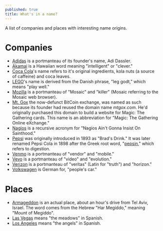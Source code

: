```yaml
---
published: true
title: What's in a name?
---
```

A list of companies and places with interesting name origins.

# Companies

- [Adidas](https://en.wikipedia.org/wiki/Adolf_Dassler) is a portmanteau of its founder's name,  Adi Dassler.
- [Akamai](https://en.wikipedia.org/wiki/Akamai_Technologies) is a Hawaiian word meaning "intelligent" or "clever."
- [Coca Cola](https://en.wikipedia.org/wiki/Coca-Cola)'s name refers to it's original ingredients, kola nuts (a source of caffeine) and coca leaves.
- [LEGO](https://en.wikipedia.org/wiki/Lego)'s name is derived from the Danish phrase, "leg godt," which means "play well."
- [Mozilla](https://en.wikipedia.org/wiki/Mozilla) is a portmanteau of "Mosaic" and "killer" (Mosaic referring to the Mosaic web browser). 
- [Mt. Gox](https://en.wikipedia.org/wiki/Mt._Gox) the now-defunct BitCoin exchange, was named as such because its founder had reused the domain name _mtgox.com_. He'd originally purchased this domain to build a website for Magic: The Gathering cards. This name is an abbreviation for "Magic: The Gathering Online eXchange."
- [Nagios](https://www.david-merrick.com/2017/07/07/why-is-nagios-called-nagios/) is a recursive acronym for "Nagios Ain't Gonna Insist On Sainthood."
- [Pepsi](https://en.wikipedia.org/wiki/Pepsi) was originally introduced in 1893 as "Brad's Drink." It was later renamed Pepsi Cola in 1898 after the Greek root word, "[pepsin](https://en.wiktionary.org/wiki/pepsin#English)," which refers to digestion.
- [Venmo](https://www.quora.com/What-does-the-name-Venmo-mean) is a portmanteau of "vendor" and "mobile."
- [Vevo](https://en.wikipedia.org/wiki/Vevo) is a portmanteau of "video" and "evolution."
- [Verizon](http://knowledge.wharton.upenn.edu/article/whats-in-a-name-not-much-without-a-branding-strategy/) is a portmanteau of "veritas" (Latin for "truth") and "horizon."
- [Volkswagen](https://en.wikipedia.org/wiki/Volkswagen) is German for, "people's car."

# Places

- [Armageddon](https://en.wikipedia.org/wiki/Tel_Megiddo) is an actual place, about an hour's drive from Tel Aviv, Israel. The word comes from the Hebrew "Har Megiddo," meaning "Mount of Megiddo".
- [Las Vegas](https://en.wikipedia.org/wiki/History_of_Las_Vegas) means "the meadows" in Spanish.
- [Los Angeles](https://en.wikipedia.org/wiki/Los_Angeles) means "the angels" in Spanish.
